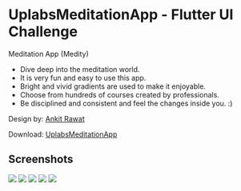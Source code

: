 # UplabsMeditationApp - Flutter UI Challenge

Meditation App (Medity)

- Dive deep into the meditation world.
- It is very fun and easy to use this app.
- Bright and vivid gradients are used to make it enjoyable.
- Choose from hundreds of courses created by professionals.
- Be disciplined and consistent and feel the changes inside you. :)

Design by: [Ankit Rawat](https://www.uplabs.com/insanitywanted)

Download: [UplabsMeditationApp](example/UplabMeditationApp.apk)

## Screenshots

![](example/images/1.png)
![](example/images/2.png)
![](example/images/3.png)
![](example/images/4.png)
![](example/images/5.png)
